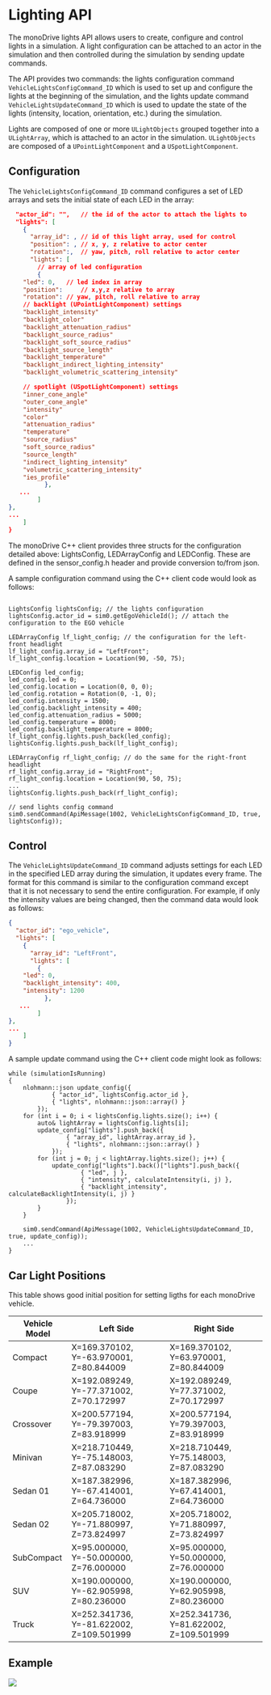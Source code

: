 # Lighting API 

The monoDrive lights API allows users to create, configure and control lights in a simulation. A light configuration can be attached to an actor in the simulation and then controlled during the simulation by sending update commands. 

The API provides two commands: the lights configuration command `VehicleLightsConfigCommand_ID` which is used to set up and configure the lights at the beginning of the simulation, and the lights update command `VehicleLightsUpdateCommand_ID` which is used to update the state of the lights (intensity, location, orientation, etc.) during the simulation.

Lights are composed of one or more `ULightObjects` grouped together into a `ULightArray`, which is attached to an actor in the simulation. `ULightObjects` are composed of a `UPointLightComponent` and a `USpotLightComponent`.


## Configuration
The `VehicleLightsConfigCommand_ID` command configures a set of LED arrays and sets the initial state of each LED in the array:

```json
  "actor_id": "",	// the id of the actor to attach the lights to
  "lights": [
    {
      "array_id": , // id of this light array, used for control
      "position": , // x, y, z relative to actor center
      "rotation":,  // yaw, pitch, roll relative to actor center
      "lights": [
        // array of led configuration
        {
    "led": 0, 	// led index in array
    "position": 	// x,y,z relative to array
    "rotation":	// yaw, pitch, roll relative to array
    // backlight (UPointLightComponent) settings
    "backlight_intensity"
    "backlight_color"
    "backlight_attenuation_radius"
    "backlight_source_radius"
    "backlight_soft_source_radius"
    "backlight_source_length"
    "backlight_temperature"
    "backlight_indirect_lighting_intensity"
    "backlight_volumetric_scattering_intensity"

    // spotlight (USpotLightComponent) settings
    "inner_cone_angle"
    "outer_cone_angle"
    "intensity"
    "color"
    "attenuation_radius"
    "temperature"
    "source_radius"
    "soft_source_radius"
    "source_length"
    "indirect_lighting_intensity"
    "volumetric_scattering_intensity"
    "ies_profile"
          },
   ...
        ]
},
...
    ]
}
```

The monoDrive C++ client provides three structs for the configuration detailed above: LightsConfig, LEDArrayConfig and LEDConfig. These are defined in the sensor_config.h header and provide conversion to/from json.

A sample configuration command using the C++ client code would look as follows:

```

LightsConfig lightsConfig; // the lights configuration
lightsConfig.actor_id = sim0.getEgoVehicleId();	// attach the configuration to the EGO vehicle

LEDArrayConfig lf_light_config; // the configuration for the left-front headlight
lf_light_config.array_id = "LeftFront";
lf_light_config.location = Location(90, -50, 75);

LEDConfig led_config;
led_config.led = 0;
led_config.location = Location(0, 0, 0);
led_config.rotation = Rotation(0, -1, 0);
led_config.intensity = 1500;
led_config.backlight_intensity = 400;
led_config.attenuation_radius = 5000;
led_config.temperature = 8000;
led_config.backlight_temperature = 8000;
lf_light_config.lights.push_back(led_config);
lightsConfig.lights.push_back(lf_light_config);

LEDArrayConfig rf_light_config;	// do the same for the right-front headlight
rf_light_config.array_id = "RightFront";
rf_light_config.location = Location(90, 50, 75);
...
lightsConfig.lights.push_back(rf_light_config);

// send lights config command
sim0.sendCommand(ApiMessage(1002, VehicleLightsConfigCommand_ID, true, lightsConfig));
```


## Control
The `VehicleLightsUpdateCommand_ID` command adjusts settings for each LED in the specified LED array during the simulation, it updates every frame. The format for this command is similar to the configuration command except that it is not necessary to send the entire configuration. For example, if only the intensity values are being changed, then the command data would look as follows:

```json
{
  "actor_id": "ego_vehicle",	
  "lights": [
    {
      "array_id": "LeftFront", 
      "lights": [
        {
    "led": 0,
    "backlight_intensity": 400,
    "intensity": 1200
          },
   ...
        ]
},
...
    ]
}

```

A sample update command using the C++ client code might look as follows:

```
while (simulationIsRunning)
{
    nlohmann::json update_config({
            { "actor_id", lightsConfig.actor_id },
            { "lights", nlohmann::json::array() }
        });
    for (int i = 0; i < lightsConfig.lights.size(); i++) {
        auto& lightArray = lightsConfig.lights[i];
        update_config["lights"].push_back({
                { "array_id", lightArray.array_id },
                { "lights", nlohmann::json::array() }
            });
        for (int j = 0; j < lightArray.lights.size(); j++) {
            update_config["lights"].back()["lights"].push_back({
                    { "led", j },
                    { "intensity", calculateIntensity(i, j) },
                    { "backlight_intensity", calculateBacklightIntensity(i, j) }
                });
        }
    }

    sim0.sendCommand(ApiMessage(1002, VehicleLightsUpdateCommand_ID, true, update_config));
    ...
}
```

## Car Light Positions

This table shows good initial position for setting ligths for each monoDrive vehicle.

| Vehicle Model | Left Side | Right Side|
| ------------ | ---------- | ---------- | 
| Compact | X=169.370102, Y=-63.970001, Z=80.844009 | X=169.370102, Y=63.970001, Z=80.844009 |
| Coupe | X=192.089249, Y=-77.371002, Z=70.172997 | X=192.089249, Y=77.371002, Z=70.172997 |
| Crossover | X=200.577194, Y=-79.397003, Z=83.918999 | X=200.577194, Y=79.397003, Z=83.918999 |
| Minivan | X=218.710449, Y=-75.148003, Z=87.083290 | X=218.710449, Y=75.148003, Z=87.083290 |
| Sedan 01 | X=187.382996, Y=-67.414001, Z=64.736000 | X=187.382996, Y=67.414001, Z=64.736000 |
| Sedan 02 | X=205.718002, Y=-71.880997, Z=73.824997 | X=205.718002, Y=71.880997, Z=73.824997 |
| SubCompact | X=95.000000, Y=-50.000000, Z=76.000000 | X=95.000000, Y=50.000000, Z=76.000000 |
| SUV | X=190.000000, Y=-62.905998, Z=80.236000 | X=190.000000, Y=62.905998, Z=80.236000 |
| Truck | X=252.341736, Y=-81.622002, Z=109.501999 | X=252.341736, Y=81.622002, Z=109.501999 |


## Example

</div>

<p class="img_container">
  <img class="half_screen_img" src="../img/lights.png" />
</p>

</div>

